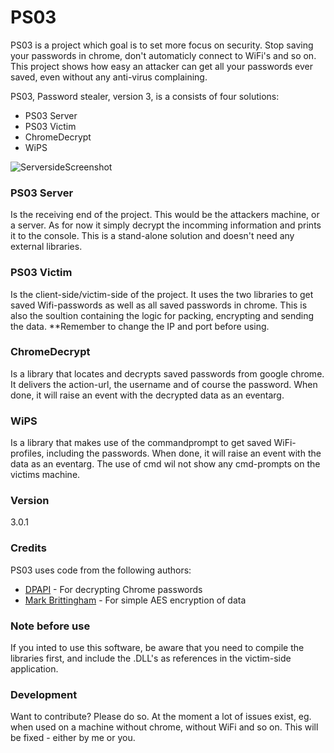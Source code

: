 # PS03

PS03 is a project which goal is to set more focus on security. Stop saving your passwords in chrome, don't automaticly connect to WiFi's and so on. This project shows how easy an attacker can get all your passwords ever saved, even without any anti-virus complaining. 

PS03, Password stealer, version 3, is a consists of four solutions:

  - PS03 Server
  - PS03 Victim
  - ChromeDecrypt
  -  WiPS
  

![ServersideScreenshot](https://github.com/benlarsendk/PS03/blob/master/screenshot.PNG "Screenshot of serverside")
### PS03 Server
Is the receiving end of the project. This would be the attackers machine, or a server. As for now it simply decrypt the incomming information and prints it to the console. This is a stand-alone solution and doesn't need any external libraries. 

### PS03 Victim
Is the client-side/victim-side of the project. It uses the two libraries to get saved Wifi-passwords as well as all saved passwords in chrome. This is also the soultion containing the logic for packing, encrypting and sending the data. **Remember to change the IP and port before using. 

### ChromeDecrypt
Is a library that locates and decrypts saved passwords from google chrome. It delivers the action-url, the username and of course the password. When done, it will raise an event with the decrypted data as an eventarg.

### WiPS
Is a library that makes use of the commandprompt to get saved WiFi-profiles, including the passwords. When done, it will raise an event with the data as an eventarg. The use of cmd wil not show any cmd-prompts on the victims machine. 

### Version
3.0.1

### Credits

PS03 uses code from the following authors:

* [DPAPI] - For decrypting Chrome passwords
* [Mark Brittingham] - For simple AES encryption of data


### Note before use
If you inted to use this software, be aware that you need to compile the libraries first, and include the .DLL's as references in the victim-side application. 

### Development

Want to contribute? Please do so. 
At the moment a lot of issues exist, eg. when used on a machine without chrome, without WiFi and so on. This will be fixed - either by me or you.


   [DPAPI]: <http://www.obviex.com/samples/dpapi.aspx>
   [Mark Brittingham]: <http://stackoverflow.com/questions/165808/simple-two-way-encryption-for-c-sharp>
   

